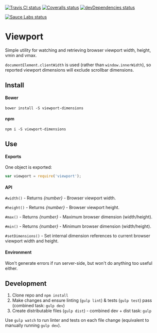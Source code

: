 [![Travis CI status](https://img.shields.io/travis/alexdunphy/viewport.svg)](https://travis-ci.org/alexdunphy/viewport)
[![Coveralls status](https://img.shields.io/coveralls/alexdunphy/viewport.svg)](https://coveralls.io/r/alexdunphy/viewport)
[![devDependencies status](https://img.shields.io/david/dev/alexdunphy/viewport.svg)](https://david-dm.org/alexdunphy/viewport#info=devDependencies)

[![Sauce Labs status](https://saucelabs.com/browser-matrix/alexdunphy-viewport.svg)](https://saucelabs.com/u/alexdunphy-viewport)

# Viewport

Simple utility for watching and retrieving browser viewport width, height, vmin and vmax.

`documentElement.clientWidth` is used (rather than `window.innerWidth`), so reported viewport dimensions will exclude scrollbar dimensions.

## Install

#### Bower

`bower install -S viewport-dimensions`

#### npm

`npm i -S viewport-dimensions`

## Use

#### Exports

One object is exported:

```javascript
var viewport = require('viewport');
```

#### API

`#width()` - Returns _{number}_ - Browser viewport width.

`#height()` - Returns _{number}_ - Browser viewport height.

`#max()` - Returns _{number}_ - Maximum browser dimension (width/height).

`#min()` - Returns _{number}_ - Minimum browser dimension (width/height).

`#setDimensions()` - Set internal dimension references to current browser viewport width and height.

#### Environment

Won't generate errors if run server-side, but won't do anything too useful either.

## Development

1. Clone repo and `npm install`
2. Make changes and ensure linting (`gulp lint`) & tests (`gulp test`) pass (combined task: `gulp dev`)
3. Create distributable files (`gulp dist`) - combined dev + dist task: `gulp`

Use `gulp watch` to run linter and tests on each file change (equivalent to manually running `gulp dev`).
